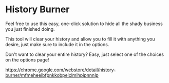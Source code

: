 # History Burner

Feel free to use this easy, one-click solution to hide all the shady business you just finished doing.

This tool will clear your history and allow you to fill it with anything you desire, just make sure to include it in the options.

Don't want to clear your entire history? Easy, just select one of the choices on the options page!

https://chrome.google.com/webstore/detail/history-burner/mfmeheeibfpnkkobpeiclmihpipnnnlp


